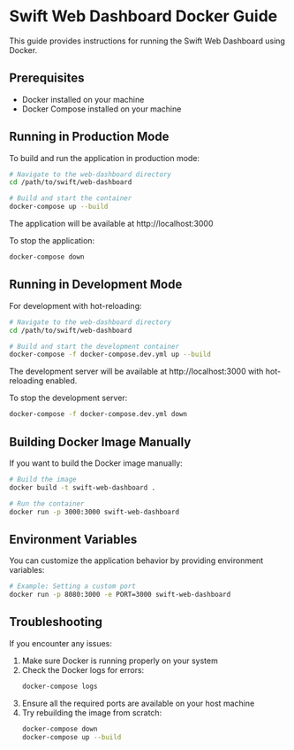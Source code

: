 # Swift Web Dashboard Docker Guide

This guide provides instructions for running the Swift Web Dashboard using Docker.

## Prerequisites

- Docker installed on your machine
- Docker Compose installed on your machine

## Running in Production Mode

To build and run the application in production mode:

```bash
# Navigate to the web-dashboard directory
cd /path/to/swift/web-dashboard

# Build and start the container
docker-compose up --build
```

The application will be available at http://localhost:3000

To stop the application:

```bash
docker-compose down
```

## Running in Development Mode

For development with hot-reloading:

```bash
# Navigate to the web-dashboard directory
cd /path/to/swift/web-dashboard

# Build and start the development container
docker-compose -f docker-compose.dev.yml up --build
```

The development server will be available at http://localhost:3000 with hot-reloading enabled.

To stop the development server:

```bash
docker-compose -f docker-compose.dev.yml down
```

## Building Docker Image Manually

If you want to build the Docker image manually:

```bash
# Build the image
docker build -t swift-web-dashboard .

# Run the container
docker run -p 3000:3000 swift-web-dashboard
```

## Environment Variables

You can customize the application behavior by providing environment variables:

```bash
# Example: Setting a custom port
docker run -p 8080:3000 -e PORT=3000 swift-web-dashboard
```

## Troubleshooting

If you encounter any issues:

1. Make sure Docker is running properly on your system
2. Check the Docker logs for errors:
   ```bash
   docker-compose logs
   ```
3. Ensure all the required ports are available on your host machine
4. Try rebuilding the image from scratch:
   ```bash
   docker-compose down
   docker-compose up --build
   ```
